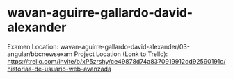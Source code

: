 # wavan-aguirre-gallardo-david-alexander
Examen Location: wavan-aguirre-gallardo-david-alexander/03-angular/bbcnewsexam
Project Location (Lonk to Trello): https://trello.com/invite/b/xP5zrshy/ce49878d74a8370919912dd92590191c/historias-de-usuario-web-avanzada

